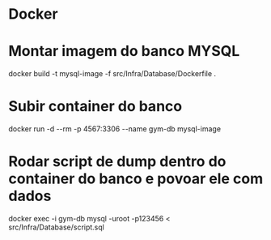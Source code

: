 # Docker
# Montar imagem do banco MYSQL
docker build -t mysql-image -f src/Infra/Database/Dockerfile .

# Subir container do banco
docker run -d --rm -p 4567:3306 --name gym-db mysql-image

# Rodar script de dump dentro do container do banco e povoar ele com dados
docker exec -i gym-db mysql -uroot -p123456 < src/Infra/Database/script.sql